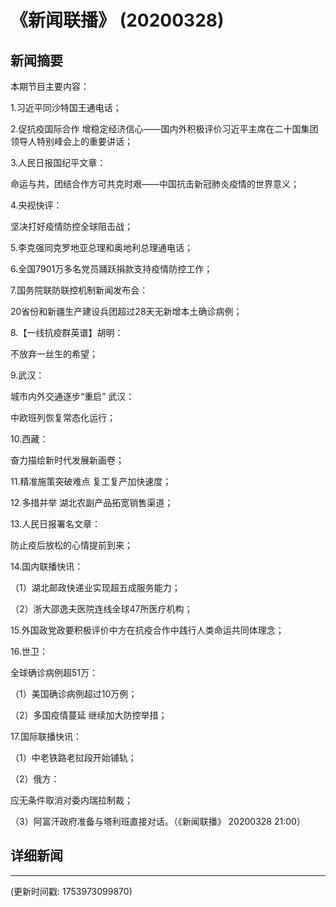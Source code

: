 # 《新闻联播》 (20200328)

## 新闻摘要

本期节目主要内容：

1.习近平同沙特国王通电话；

2.促抗疫国际合作 增稳定经济信心——国内外积极评价习近平主席在二十国集团领导人特别峰会上的重要讲话；

3.人民日报国纪平文章：

命运与共，团结合作方可共克时艰——中国抗击新冠肺炎疫情的世界意义；

4.央视快评：

坚决打好疫情防控全球阻击战；

5.李克强同克罗地亚总理和奥地利总理通电话；

6.全国7901万多名党员踊跃捐款支持疫情防控工作；

7.国务院联防联控机制新闻发布会：

20省份和新疆生产建设兵团超过28天无新增本土确诊病例；

8.【一线抗疫群英谱】胡明：

不放弃一丝生的希望；

9.武汉：

城市内外交通逐步“重启” 武汉：

中欧班列恢复常态化运行；

10.西藏：

奋力描绘新时代发展新画卷；

11.精准施策突破难点 复工复产加快速度；

12.多措并举 湖北农副产品拓宽销售渠道；

13.人民日报署名文章：

防止疫后放松的心情提前到来；

14.国内联播快讯：

（1）湖北邮政快递业实现超五成服务能力；

（2）浙大邵逸夫医院连线全球47所医疗机构；

15.外国政党政要积极评价中方在抗疫合作中践行人类命运共同体理念；

16.世卫：

全球确诊病例超51万：

（1）美国确诊病例超过10万例；

（2）多国疫情蔓延 继续加大防控举措；

17.国际联播快讯：

（1）中老铁路老挝段开始铺轨；

（2）俄方：

应无条件取消对委内瑞拉制裁；

（3）阿富汗政府准备与塔利班直接对话。（《新闻联播》 20200328 21:00）

## 详细新闻

---

(更新时间戳: 1753973099870)

